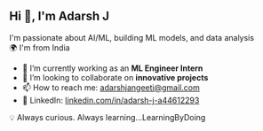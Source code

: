 ## Hi 👋, I'm Adarsh J

I'm passionate about AI/ML, building ML models, and data analysis  
🌍 I'm from India  

- 🌱 I’m currently working as an **ML Engineer Intern**  
- 🤝 I’m looking to collaborate on **innovative projects**  
- 📫 How to reach me: [adarshjangeeti@gmail.com](mailto:adarshjangeeti@gmail.com)  
- 🔗 LinkedIn: [linkedin.com/in/adarsh-j-a44612293](https://www.linkedin.com/in/adarsh-j-a44612293)

💡 Always curious. Always learning...LearningByDoing
